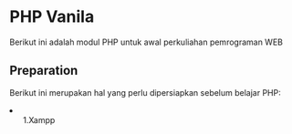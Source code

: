 <h1>PHP Vanila</h1>
<p>Berikut ini adalah modul PHP untuk awal perkuliahan pemrograman WEB</p>
<h2>Preparation</h2>
<p>
    Berikut ini merupakan hal yang perlu dipersiapkan sebelum belajar PHP:
    <li>
        <ul>1.Xampp </ul>
    </li>
</p>
